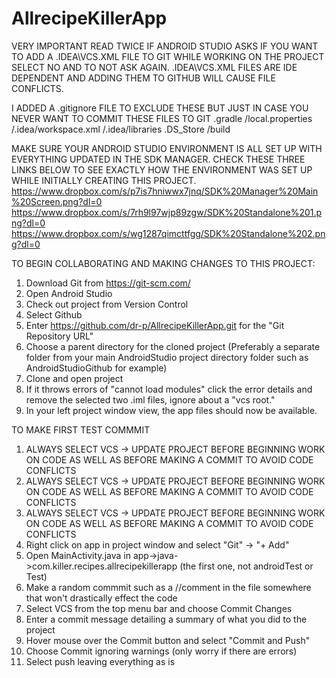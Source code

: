 # AllrecipeKillerApp


VERY IMPORTANT READ TWICE
IF ANDROID STUDIO ASKS IF YOU WANT TO ADD A .IDEA\VCS.XML FILE TO GIT WHILE WORKING ON THE PROJECT
SELECT NO AND TO NOT ASK AGAIN. .IDEA\VCS.XML FILES ARE IDE DEPENDENT AND ADDING THEM TO GITHUB WILL CAUSE FILE CONFLICTS.

I ADDED A .gitignore FILE TO EXCLUDE THESE BUT JUST IN CASE YOU NEVER WANT TO COMMIT THESE FILES TO GIT
.gradle
/local.properties
/.idea/workspace.xml
/.idea/libraries
.DS_Store
/build

MAKE SURE YOUR ANDROID STUDIO ENVIRONMENT IS ALL SET UP WITH EVERYTHING UPDATED IN THE SDK MANAGER. CHECK THESE THREE LINKS
BELOW TO SEE EXACTLY HOW THE ENVIRONMENT WAS SET UP WHILE INITIALLY CREATING THIS PROJECT.
https://www.dropbox.com/s/p7is7hniwwx7jnq/SDK%20Manager%20Main%20Screen.png?dl=0
https://www.dropbox.com/s/7rh9l97wjp89zgw/SDK%20Standalone%201.png?dl=0
https://www.dropbox.com/s/wg1287qimcttfgg/SDK%20Standalone%202.png?dl=0

TO BEGIN COLLABORATING AND MAKING CHANGES TO THIS PROJECT:
1. Download Git from https://git-scm.com/
2. Open Android Studio
3. Check out project from Version Control
4. Select Github
5. Enter https://github.com/dr-p/AllrecipeKillerApp.git for the "Git Repository URL"
6. Choose a parent directory for the cloned project (Preferably a separate folder from your main AndroidStudio project
directory folder such as AndroidStudioGithub for example)
7. Clone and open project
8. If it throws errors of "cannot load modules" click the error details and remove the selected two .iml files, ignore
  about a "vcs root."
9. In your left project window view, the app files should now be available.

TO MAKE FIRST TEST COMMMIT
1. ALWAYS SELECT VCS -> UPDATE PROJECT BEFORE BEGINNING WORK ON CODE AS WELL AS BEFORE MAKING A COMMIT TO AVOID CODE CONFLICTS
2. ALWAYS SELECT VCS -> UPDATE PROJECT BEFORE BEGINNING WORK ON CODE AS WELL AS BEFORE MAKING A COMMIT TO AVOID CODE CONFLICTS
3. ALWAYS SELECT VCS -> UPDATE PROJECT BEFORE BEGINNING WORK ON CODE AS WELL AS BEFORE MAKING A COMMIT TO AVOID CODE CONFLICTS
4. Right click on app in project window and select "Git" -> "+ Add"
5. Open MainActivity.java in app->java->com.killer.recipes.allrecipekillerapp (the first one, not androidTest or Test)
6. Make a random commmit such as a //comment in the file somewhere that won't drastically effect the code
7. Select VCS from the top menu bar and choose Commit Changes
8. Enter a commit message detailing a summary of what you did to the project
9. Hover mouse over the Commit button and select "Commit and Push"
10. Choose Commit ignoring warnings (only worry if there are errors)
11. Select push leaving everything as is
